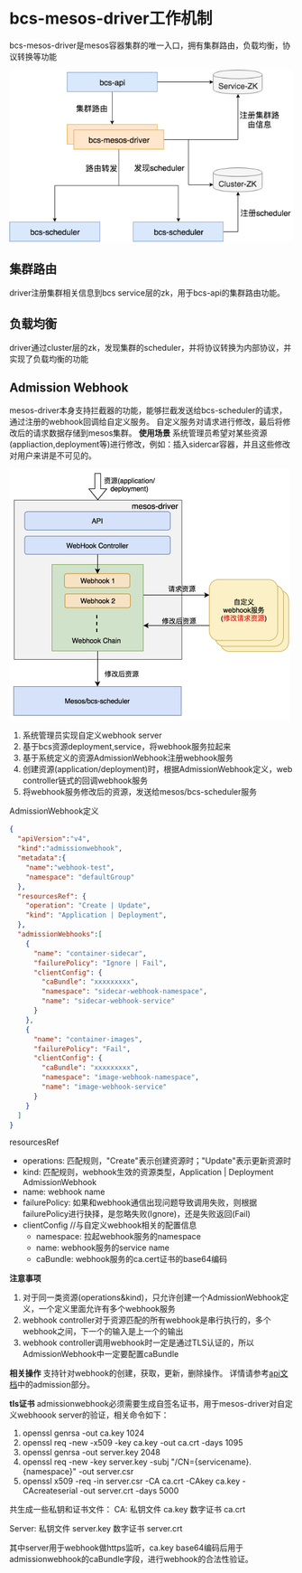 # bcs-mesos-driver工作机制

bcs-mesos-driver是mesos容器集群的唯一入口，拥有集群路由，负载均衡，协议转换等功能

![mesos-driver.png](./images/mesos-driver.png)

## 集群路由
driver注册集群相关信息到bcs service层的zk，用于bcs-api的集群路由功能。

## 负载均衡
driver通过cluster层的zk，发现集群的scheduler，并将协议转换为内部协议，并实现了负载均衡的功能

## Admission Webhook
mesos-driver本身支持拦截器的功能，能够拦截发送给bcs-scheduler的请求，通过注册的webhook回调给自定义服务。
自定义服务对请求进行修改，最后将修改后的请求数据存储到mesos集群。
**使用场景**
系统管理员希望对某些资源(appliaction,deployment等)进行修改，例如：插入sidercar容器，并且这些修改对用户来讲是不可见的。

![admission-webhook.png](./images/admission-webhook.png)

1. 系统管理员实现自定义webhook server
2. 基于bcs资源deployment,service，将webhook服务拉起来
3. 基于系统定义的资源AdmissionWebhook注册webhook服务
4. 创建资源(application/deployment)时，根据AdmissionWebhook定义，web controller链式的回调webhook服务
5. 将webhook服务修改后的资源，发送给mesos/bcs-scheduler服务

AdmissionWebhook定义
```json
{
  "apiVersion":"v4",
  "kind":"admissionwebhook",
  "metadata":{
    "name":"webhook-test",
    "namespace": "defaultGroup"
  },
  "resourcesRef": {
    "operation": "Create | Update",
    "kind": "Application | Deployment",
  },
  "admissionWebhooks":[
    {
      "name": "container-sidecar",
      "failurePolicy": "Ignore | Fail",
      "clientConfig": {
        "caBundle": "xxxxxxxxx",
        "namespace": "sidecar-webhook-namespace",
        "name": "sidecar-webhook-service"
      }
    },
    {
      "name": "container-images",
      "failurePolicy": "Fail",
      "clientConfig": {
        "caBundle": "xxxxxxxxx",
        "namespace": "image-webhook-namespace",
        "name": "image-webhook-service"
      }
    }
  ]
}
```
resourcesRef
- operations: 匹配规则，"Create"表示创建资源时；"Update"表示更新资源时
- kind: 匹配规则，webhook生效的资源类型，Application | Deployment
AdmissionWebhook
- name: webhook name
- failurePolicy: 如果和webhook通信出现问题导致调用失败，则根据failurePolicy进行抉择，是忽略失败(Ignore)，还是失败返回(Fail)
- clientConfig //与自定义webhook相关的配置信息
  - namespace: 拉起webhook服务的namespace
  - name: webhook服务的service name
  - caBundle: webhook服务的ca.cert证书的base64编码

**注意事项**
1. 对于同一类资源(operations&kind)，只允许创建一个AdmissionWebhook定义，一个定义里面允许有多个webhook服务
2. webhook controller对于资源匹配的所有webhook是串行执行的，多个webhook之间，下一个的输入是上一个的输出
3. webhook controller调用webhook时一定是通过TLS认证的，所以AdmissionWebhook中一定要配置caBundle

**相关操作**
支持针对webhook的创建，获取，更新，删除操作。
详情请参考[api文档](../../apidoc/api-scheduler.md)中的admission部分。

**tls证书**
admissionwebhook必须需要生成自签名证书，用于mesos-driver对自定义webhoook server的验证，相关命令如下：
1. openssl genrsa -out ca.key 1024
2. openssl req -new -x509 -key ca.key -out ca.crt -days 1095
3. openssl genrsa -out server.key 2048
4. openssl req -new -key server.key -subj "/CN={servicename}.{namespace}" -out server.csr
5. openssl x509 -req -in server.csr -CA ca.crt -CAkey ca.key -CAcreateserial -out server.crt -days 5000

共生成一些私钥和证书文件：
CA:
私钥文件 ca.key
数字证书 ca.crt

Server:
私钥文件 server.key
数字证书 server.crt

其中server用于webhook做https监听，ca.key base64编码后用于admissionwebhook的caBundle字段，进行webhook的合法性验证。